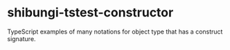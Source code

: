 # shibungi-tstest-constructor
TypeScript examples of many notations for object type that has a construct signature.
